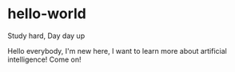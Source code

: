 # hello-world
Study hard, Day day up

Hello everybody, I'm new here, I want to learn more about artificial intelligence! Come on!

